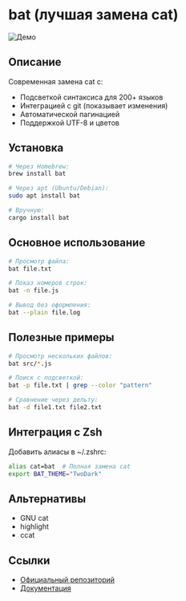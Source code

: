 # bat (лучшая замена cat)

![Демо](https://raw.githubusercontent.com/sharkdp/bat/master/assets/demo.gif)

## Описание
Современная замена cat с:
- Подсветкой синтаксиса для 200+ языков
- Интеграцией с git (показывает изменения)
- Автоматической пагинацией
- Поддержкой UTF-8 и цветов

## Установка
```bash
# Через Homebrew:
brew install bat

# Через apt (Ubuntu/Debian):
sudo apt install bat

# Вручную:
cargo install bat
```

## Основное использование
```bash
# Просмотр файла:
bat file.txt

# Показ номеров строк:
bat -n file.js

# Вывод без оформления:
bat --plain file.log
```

## Полезные примеры
```bash
# Просмотр нескольких файлов:
bat src/*.js

# Поиск с подсветкой:
bat -p file.txt | grep --color "pattern"

# Сравнение через дельту:
bat -d file1.txt file2.txt
```

## Интеграция с Zsh
Добавить алиасы в ~/.zshrc:
```bash
alias cat=bat  # Полная замена cat
export BAT_THEME="TwoDark"
```

## Альтернативы
- GNU cat
- highlight
- ccat

## Ссылки
- [Официальный репозиторий](https://github.com/sharkdp/bat)
- [Документация](https://github.com/sharkdp/bat#how-to-use)
